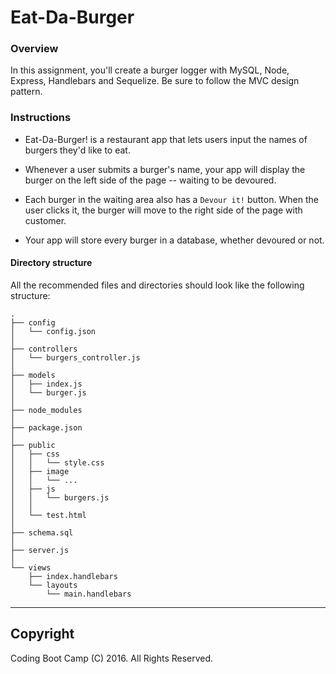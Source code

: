 # Eat-Da-Burger

### Overview

In this assignment, you'll create a burger logger with MySQL, Node, Express, Handlebars and Sequelize. Be sure to follow the MVC design pattern.

### Instructions

* Eat-Da-Burger! is a restaurant app that lets users input the names of burgers they'd like to eat.

* Whenever a user submits a burger's name, your app will display the burger on the left side of the page -- waiting to be devoured.

* Each burger in the waiting area also has a `Devour it!` button. When the user clicks it, the burger will move to the right side of the page with customer.

* Your app will store every burger in a database, whether devoured or not.

#### Directory structure

All the recommended files and directories should look like the following structure:

```
.
├── config
│   └── config.json
│ 
├── controllers
│   └── burgers_controller.js
│
├── models
│   ├── index.js
│   └── burger.js
│ 
├── node_modules
│ 
├── package.json
│
├── public
│   ├── css
│   │   └── style.css
│   ├── image
│   │   └── ...
│   ├── js
│   │   └── burgers.js
│   │
│   └── test.html
│
├── schema.sql
│
├── server.js
│
└── views
    ├── index.handlebars
    └── layouts
        └── main.handlebars
```

- - -

## Copyright

Coding Boot Camp (C) 2016. All Rights Reserved.

